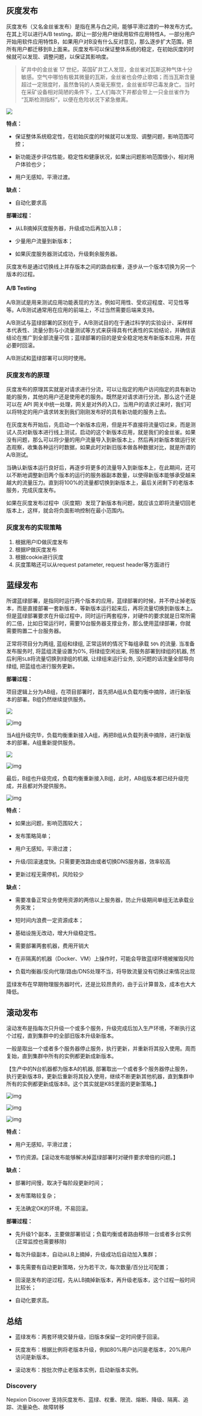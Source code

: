 ## 灰度发布

灰度发布（又名金丝雀发布）是指在黑与白之间，能够平滑过渡的一种发布方式。在其上可以进行A/B testing，即让一部分用户继续用软件应用特性A，一部分用户开始用软件应用特性B，如果用户对B没有什么反对意见，那么逐步扩大范围，把所有用户都迁移到B上面来。灰度发布可以保证整体系统的稳定，在初始灰度的时候就可以发现、调整问题，以保证其影响度。

> 矿井中的金丝雀
> 17 世纪，英国矿井工人发现，金丝雀对瓦斯这种气体十分敏感。空气中哪怕有极其微量的瓦斯，金丝雀也会停止歌唱；而当瓦斯含量超过一定限度时，虽然鲁钝的人类毫无察觉，金丝雀却早已毒发身亡。当时在采矿设备相对简陋的条件下，工人们每次下井都会带上一只金丝雀作为 “瓦斯检测指标”，以便在危险状况下紧急撤离。

![](灰度发布.assets/灰度发布1.png)

**特点：**

- 保证整体系统稳定性，在初始灰度的时候就可以发现、调整问题，影响范围可控；

- 新功能逐步评估性能，稳定性和健康状况，如果出问题影响范围很小，相对用户体验也少；
- 用户无感知，平滑过渡。

**缺点：**

- 自动化要求高

**部署过程：**

- 从LB摘掉灰度服务器，升级成功后再加入LB；

- 少量用户流量到新版本；
- 如果灰度服务器测试成功，升级剩余服务器。

灰度发布是通过切换线上并存版本之间的路由权重，逐步从一个版本切换为另一个版本的过程。

#### A/B Testing

A/B测试是用来测试应用功能表现的方法，例如可用性、受欢迎程度、可见性等等。A/B测试通常用在应用的前端上，不过当然需要后端来支持。

A/B测试与蓝绿部署的区别在于，A/B测试目的在于通过科学的实验设计、采样样本代表性、流量分割与小流量测试等方式来获得具有代表性的实验结论，并确信该结论在推广到全部流量可信；蓝绿部署的目的是安全稳定地发布新版本应用，并在必要时回滚。

A/B测试和蓝绿部署可以同时使用。

### 灰度发布的原理

灰度发布的原理其实就是对请求进行分流，可以让指定的用户访问指定的具有新功能的服务，其他的用户还是使用老的服务。既然是对请求进行分流，那么这个还是可以在 API 网关中统一处理，网关是对外的入口，当用户的请求过来时，我们可以将特定的用户请求转发到我们刚刚发布好的具有新功能的服务上去。

在灰度发布开始后，先启动一个新版本应用，但是并不直接将流量切过来，而是测试人员对新版本进行线上测试，启动的这个新版本应用，就是我们的金丝雀。如果没有问题，那么可以将少量的用户流量导入到新版本上，然后再对新版本做运行状态观察，收集各种运行时数据，如果此时对新旧版本做各种数据对比，就是所谓的A/B测试。

当确认新版本运行良好后，再逐步将更多的流量导入到新版本上，在此期间，还可以不断地调整新旧两个版本的运行的服务器副本数量，以使得新版本能够承受越来越大的流量压力。直到将100%的流量都切换到新版本上，最后关闭剩下的老版本服务，完成灰度发布。

如果在灰度发布过程中（灰度期）发现了新版本有问题，就应该立即将流量切回老版本上，这样，就会将负面影响控制在最小范围内。

### 灰度发布的实现策略

1. 根据用户ID做灰度发布
2. 根据IP做灰度发布
3. 根据cookie进行灰度
4. 灰度策略还可以从request patameter, request header等方面进行

## 蓝绿发布

所谓蓝绿部署，是指同时运行两个版本的应用，蓝绿部署的时候，并不停止掉老版本，而是直接部署一套新版本，等新版本运行起来后，再将流量切换到新版本上。但是蓝绿部署要求在升级过程中，同时运行两套程序，对硬件的要求就是日常所需的二倍，比如日常运行时，需要10台服务器支撑业务，那么使用蓝绿部署，你就需要购置二十台服务器。

正常将项目分为两组, 蓝组和绿组, 正常运转的情况下每组承载 `50%` 的流量. 当准备发布服务时, 将蓝组流量设置为0%, 将绿组空闲出来, 将服务部署到绿组的机器, 然后利用`SLB`将流量切换到绿组的机器, 让绿组来运行业务, 没问题的话流量全部导向绿组, 把蓝组也进行服务更新。

**部署过程：**

项目逻辑上分为AB组，在项目部署时，首先把A组从负载均衡中摘除，进行新版本的部署。B组仍然继续提供服务。

![](灰度发布.assets/蓝绿发布1.png)

![img](灰度发布.assets/15886024833533.jpg)

当A组升级完毕，负载均衡重新接入A组，再把B组从负载列表中摘除，进行新版本的部署。A组重新提供服务。

![](灰度发布.assets/蓝绿发布2.png)

![img](灰度发布.assets/15886025020189.jpg)

最后，B组也升级完成，负载均衡重新接入B组，此时，AB组版本都已经升级完成，并且都对外提供服务。

![img](灰度发布.assets/15886025073158.jpg)

**特点：**

- 如果出问题，影响范围较大；

- 发布策略简单；
- 用户无感知，平滑过渡；
- 升级/回滚速度快。只需要更改路由或者切换DNS服务器，效率较高
- 更新过程无需停机，风险较少

**缺点：**

- 需要准备正常业务使用资源的两倍以上服务器，防止升级期间单组无法承载业务突发；

- 短时间内浪费一定资源成本；

- 基础设施无改动，增大升级稳定性。
- 需要部署两套机器，费用开销大
- 在非隔离的机器（Docker、VM）上操作时，可能会导致蓝绿环境被摧毁风险
- 负载均衡器/反向代理/路由/DNS处理不当，将导致流量没有切换过来情况出现

蓝绿发布在早期物理服务器时代，还是比较昂贵的，由于云计算普及，成本也大大降低。

## 滚动发布

滚动发布是指每次只升级一个或多个服务，升级完成后加入生产环境，不断执行这个过程，直到集群中的全部旧版本升级新版本。

一般是取出一个或者多个服务器停止服务，执行更新，并重新将其投入使用。周而复始，直到集群中所有的实例都更新成新版本。

【生产中的N台机器都为版本A的机器, 部署取出一个或者多个服务器停止服务，执行更新版本B，更新后重新将其投入使用，继续不断更新其他机器，直到集群中所有的实例都更新成版本B。这个其实就是K8S里面的更新策略。】

![img](灰度发布.assets/15886025456913.jpg)

![img](灰度发布.assets/15886025511986.jpg)

![img](灰度发布.assets/15886025580005.jpg)

**特点：**

- 用户无感知，平滑过渡；

- 节约资源。【滚动发布能够解决掉蓝绿部署时对硬件要求增倍的问题。】

**缺点：**

- 部署时间慢，取决于每阶段更新时间；

- 发布策略较复杂；
- 无法确定OK的环境，不易回滚。

**部署过程：**

- 先升级1个副本，主要做部署验证；负载均衡或者路由移除一台或者多台实例(正常监控也需要移除)

- 每次升级副本，自动从LB上摘掉，升级成功后自动加入集群；
- 事先需要有自动更新策略，分为若干次，每次数量/百分比可配置；
- 回滚是发布的逆过程，先从LB摘掉新版本，再升级老版本，这个过程一般时间比较长；
- 自动化要求高。

## 总结

- 蓝绿发布：两套环境交替升级，旧版本保留一定时间便于回滚。

- 灰度发布：根据比例将老版本升级，例如80%用户访问是老版本，20%用户访问是新版本。

- 滚动发布：按批次停止老版本实例，启动新版本实例。

### Discovery

Nepxion Discover 支持灰度发布、蓝绿、权重、限流、熔断、降级、隔离、追踪、流量染色、故障转移